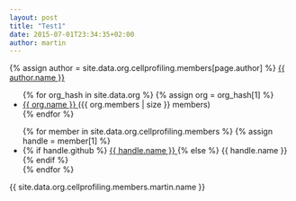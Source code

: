 ```yaml
---
layout: post
title: "Test1"
date: 2015-07-01T23:34:35+02:00
author: martin
---
```


{% assign author = site.data.org.cellprofiling.members[page.author] %}
<a rel="author"
  href="https://twitter.com/{{ author.twitter }}"
  title="{{ author.name }}">
    {{ author.name }}
</a>

<ul>
{% for org_hash in site.data.org %}
{% assign org = org_hash[1] %}
  <li>
    <a href="https://github.com/{{ org.username }}">
      {{ org.name }}
    </a>
    ({{ org.members | size }} members)
  </li>
{% endfor %}
</ul>

<ul>
{% for member in site.data.org.cellprofiling.members %}
{% assign handle = member[1] %}
  <li>
    {% if handle.github %}
      <a href="https://github.com/{{ handle.github }}">
        {{ handle.name }}
      </a>
    {% else %}
      {{ handle.name }}
    {% endif %}
  </li>
{% endfor %}
</ul>

<p>{{ site.data.org.cellprofiling.members.martin.name }}</p>

